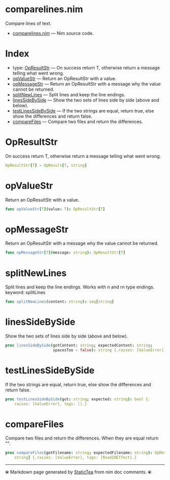 # comparelines.nim

Compare lines of text.

* [comparelines.nim](../src/comparelines.nim) &mdash; Nim source code.
# Index

* type: [OpResultStr](#opresultstr) &mdash; On success return T, otherwise return a message telling what went wrong.
* [opValueStr](#opvaluestr) &mdash; Return an OpResultStr with a value.
* [opMessageStr](#opmessagestr) &mdash; Return an OpResultStr with a message why the value cannot be returned.
* [splitNewLines](#splitnewlines) &mdash; Split lines and keep the line endings.
* [linesSideBySide](#linessidebyside) &mdash; Show the two sets of lines side by side (above and below).
* [testLinesSideBySide](#testlinessidebyside) &mdash; If the two strings are equal, return true, else show the differences and return false.
* [compareFiles](#comparefiles) &mdash; Compare two files and return the differences.

# OpResultStr

On success return T, otherwise return a message telling what went wrong.

```nim
OpResultStr[T] = OpResult[T, string]
```

# opValueStr

Return an OpResultStr with a value.

```nim
func opValueStr[T](value: T): OpResultStr[T]
```

# opMessageStr

Return an OpResultStr with a message why the value cannot be returned.

```nim
func opMessageStr[T](message: string): OpResultStr[T]
```

# splitNewLines

Split lines and keep the line endings. Works with n and rn type endings. keyword: splitLines

```nim
func splitNewLines(content: string): seq[string] 
```

# linesSideBySide

Show the two sets of lines side by side (above and below).

```nim
proc linesSideBySide(gotContent: string; expectedContent: string;
                     spacesToo = false): string {.raises: [ValueError], tags: [].}
```

# testLinesSideBySide

If the two strings are equal, return true, else show the differences and return false.

```nim
proc testLinesSideBySide(got: string; expected: string): bool {.
    raises: [ValueError], tags: [].}
```

# compareFiles

Compare two files and return the differences. When they are equal return "".

```nim
proc compareFiles(gotFilename: string; expectedFilename: string): OpResultStr[
    string] {.raises: [ValueError], tags: [ReadIOEffect].}
```


---
⦿ Markdown page generated by [StaticTea](https://github.com/flenniken/statictea/) from nim doc comments. ⦿
